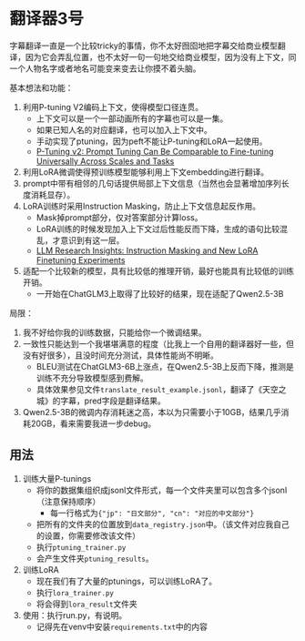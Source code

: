 # 翻译器3号

字幕翻译一直是一个比较tricky的事情，你不太好囫囵地把字幕交给商业模型翻译，因为它会弄乱位置，也不太好一句一句地交给商业模型，因为没有上下文，同一个人物名字或者地名可能变来变去让你摸不着头脑。

基本想法和功能：

1. 利用P-tuning V2编码上下文，使得模型口径连贯。
   * 上下文可以是一个一部动画所有的字幕也可以是一集。
   * 如果已知人名的对应翻译，也可以加入上下文中。
   * 手动实现了ptuning，因为peft不能让P-tuning和LoRA一起使用。
   * [P-Tuning v2: Prompt Tuning Can Be Comparable to Fine-tuning Universally Across Scales and Tasks](https://arxiv.org/abs/2110.07602)
2. 利用LoRA微调使得预训练模型能够利用上下文embedding进行翻译。
3. prompt中带有相邻的几句话提供局部上下文信息（当然也会显著增加序列长度消耗显存）。
4. LoRA训练时采用Instruction Masking，防止上下文信息起反作用。
   * Mask掉prompt部分，仅对答案部分计算loss。 
   * LoRA训练的时候发现加入上下文过后性能反而下降，生成的语句比较混乱，才意识到有这一层。
   * [LLM Research Insights: Instruction Masking and New LoRA Finetuning Experiments](https://magazine.sebastianraschka.com/p/llm-research-insights-instruction)
5. 适配一个比较新的模型，具有比较低的推理开销，最好也能具有比较低的训练开销。
   * 一开始在ChatGLM3上取得了比较好的结果，现在适配了Qwen2.5-3B

局限：

1. 我不好给你我的训练数据，只能给你一个微调结果。
2. 一致性只能达到一个我堪堪满意的程度（比我上一个自用的翻译器好一些，但没有好很多），且没时间充分测试，具体性能尚不明晰。
   - BLEU测试在ChatGLM3-6B上涨点，在Qwen2.5-3B上反而下降，推测是训练不充分导致模型感到费解。
   - 具体效果参见文件`translate_result_example.jsonl`，翻译了《天空之城》的字幕，pred字段是翻译结果。
3. Qwen2.5-3B的微调内存消耗迷之高，本以为只需要小于10GB，结果几乎消耗20GB，看来需要我进一步debug。

## 用法

1. 训练大量P-tunings
   - 将你的数据集组织成jsonl文件形式，每一个文件夹里可以包含多个jsonl（注意保持顺序）
     - 每一行格式为`{"jp": "日文部分", "cn": "对应的中文部分"}`
   - 把所有的文件夹的位置放到`data_registry.json`中。（该文件对应我自己的设置，你需要修改该文件）
   - 执行`ptuning_trainer.py`
   - 会产生文件夹`ptuning_results`。
2. 训练LoRA
   - 现在我们有了大量的ptunings，可以训练LoRA了。
   - 执行`lora_trainer.py`
   - 将会得到`lora_result`文件夹
3. 使用：执行run.py，有说明。 
   - 记得先在venv中安装`requirements.txt`中的内容